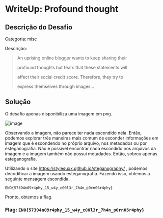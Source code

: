 # WriteUp: Profound thought
## Descrição do Desafio
Categoria: misc

Descrição:
> An uprising online blogger wants to keep sharing their
>  
>  profound thoughts but fears that these statements will
> 
>  affect their social credit score. Therefore, they try to
> 
>  express themselves through images...

## Solução
O desafio apenas disponibiliza uma imagem em png.

![image](https://github.com/user-attachments/assets/0fe35420-e341-4479-9bc0-b9eeca902d0f)


Observando a imagem, não parece ter nada escondido nela. Então, podemos explorar três maneiras mais comum de esconder informações em imagem que é escondendo no próprio arquivo, nos metadados ou por esteganografia. 
Não é possível encontrar nada escondido nos arquivos da imagem e a imagem também não possui metadados. Então, sobrou apenas esteganografia. 

Utilizando o site https://stylesuxx.github.io/steganography/  , podemos decodificar a imagem usando esteganografia. Fazendo isso, obtemos a seguinte mensagem escondida.

```
ENO{57394n09r4phy_15_w4y_c00l3r_7h4n_p0rn06r4phy}
```

Pronto, obtemos a flag.

### Flag: `ENO{57394n09r4phy_15_w4y_c00l3r_7h4n_p0rn06r4phy}`

